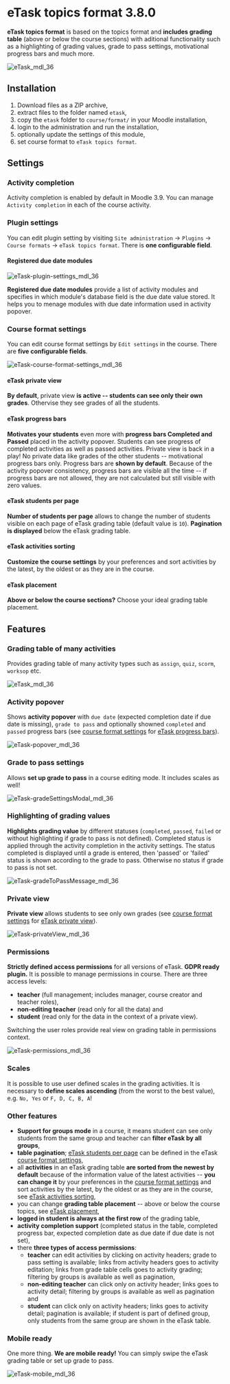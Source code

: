 # eTask topics format 3.8.0

**eTask topics format** is based on the topics format and **includes grading table** (above or below the course sections) with aditional functionality such as a highlighting of grading values, grade to pass settings, motivational progress bars and much more.

![eTask_mdl_36](https://bitbucket.org/repo/obeE8n/images/829736702-eTask_mdl_36.png)

## Installation

1. Download files as a ZIP archive,
2. extract files to the folder named `etask`,
3. copy the `etask` folder to `course/format/` in your Moodle installation,
4. login to the administration and run the installation,
5. optionally update the settings of this module,
6. set course format to `eTask topics format`.

## Settings

### Activity completion

Activity completion is enabled by default in Moodle 3.9. You can manage `Activity completion` in each of the course activity.

### Plugin settings

You can edit plugin setting by visiting `Site administration` -> `Plugins` -> `Course formats` -> `eTask topics format`. There is **one configurable field**.

#### Registered due date modules

![eTask-plugin-settings_mdl_36](https://bitbucket.org/repo/obeE8n/images/3581889433-eTask-pluginSettings_mdl_36.png)

**Registered due date modules** provide a list of activity modules and specifies in which module's database field is the due date value stored. It helps you to menage modules with due date information used in activity popover.

### Course format settings

You can edit course format settings by `Edit settings` in the course. There are **five configurable fields**.

![eTask-course-format-settings_mdl_36](https://bitbucket.org/repo/obeE8n/images/910644360-etask-course-format-settings.png)

#### eTask private view

**By default**, private view **is active -- students can see only their own grades**. Othervise they see grades of all the students.

#### eTask progress bars 

**Motivates your students** even more with **progress bars Completed and Passed** placed in the activity popover. Students can see progress of completed activities as well as passed activities. Private view is back in a play! No private data like grades of the other students -- motivational progress bars only. Progress bars are **shown by default**. Because of the activity popover consistency, progress bars are visible all the time -- if progress bars are not allowed, they are not calculated but still visible with zero values.

#### eTask students per page

**Number of students per page** allows to change the number of students visible on each page of eTask grading table (default value is `10`). **Pagination is displayed** below the eTask grading table.

#### eTask activities sorting

**Customize the course settings** by your preferences and sort activities by the latest, by the oldest or as they are in the course.

#### eTask placement

**Above or below the course sections?** Choose your ideal grading table placement.

## Features

### Grading table of many activities

Provides grading table of many activity types such as `assign`, `quiz`, `scorm`, `worksop` etc.

![eTask_mdl_36](https://bitbucket.org/repo/obeE8n/images/829736702-eTask_mdl_36.png)

### Activity popover

Shows **activity popover** with `due date` (expected completion date if due date is missing), `grade to pass` and optionally showned `completed` and `passed` progress bars (see [course format settings](#markdown-header-course-format-settings) for [eTask progress bars](#markdown-header-etask-progress-bars)).

![eTask-popover_mdl_36](https://bitbucket.org/repo/obeE8n/images/3020990510-eTask-popover_mdl_362.png)

### Grade to pass settings

Allows **set up grade to pass** in a course editing mode. It includes scales as well!

![eTask-gradeSettingsModal_mdl_36](https://bitbucket.org/repo/obeE8n/images/3212550979-eTask-gradeSettingsModal_mdl_36.png)

### Highlighting of grading values

**Highlights grading value** by different statuses (`completed`, `passed`, `failed` or without highlighting if grade to pass is not defined). Completed status is applied through the activity completion in the activity settings. The status completed is displayed until a grade is entered, then 'passed' or 'failed' status is shown according to the grade to pass. Otherwise no status if grade to pass is not set.

![eTask-gradeToPassMessage_mdl_36](https://bitbucket.org/repo/obeE8n/images/2349476036-eTask-gradeToPassMessage_mdl_36.png)

### Private view

**Private view** allows students to see only own grades (see [course format settings](#markdown-header-course-format-settings) for [eTask private view](#markdown-header-etask-private-view)).

![eTask-privateView_mdl_36](https://bitbucket.org/repo/obeE8n/images/190471794-eTask-privateView_mdl_36.png)

### Permissions

**Strictly defined access permissions** for all versions of eTask. **GDPR ready plugin.** It is possible to manage permissions in course. There are three access levels:

- **teacher** (full management; includes manager, course creator and teacher roles),
- **non-editing teacher** (read only for all the data) and
- **student** (read only for the data in the context of a private view).

Switching the user roles provide real view on grading table in permissions context.

![eTask-permissions_mdl_36](https://bitbucket.org/repo/obeE8n/images/1154170442-eTask-permissions_mdl_36.png)

### Scales

It is possible to use user defined scales in the grading activities. It is necessary to **define scales ascending** (from the worst to the best value), e.g. `No, Yes` or `F, D, C, B, A`!

### Other features

- **Support for groups mode** in a course, it means student can see only students from the same group and teacher can **filter eTask by all groups**,
- **table pagination**; [eTask students per page](#markdown-header-etask-students-per-page) can be defined in the eTask [course format settings](#markdown-header-course-format-settings),
- all **activities** in an eTask grading table **are sorted from the newest by default** because of the information value of the latest activities -- **you can change it** by your preferences in the [course format settings](#markdown-header-course-format-settings) and sort activities by the latest, by the oldest or as they are in the course, see [eTask activities sorting](#markdown-header-etask-activities-sorting),
- you can change **grading table placement** -- above or below the course topics, see [eTask placement](#markdown-header-etask-placement),
- **logged in student is always at the first row** of the grading table,
- **activity completion support** (completed status in the table, completed progress bar, expected completion date as due date if due date is not set),
- there **three types of access permissions**:
    - **teacher** can edit activities by clicking on activity headers; grade to pass setting is available; links from activity headers goes to activity editation; links from grade table cells goes to activity grading; filtering by groups is available as well as pagination,
    - **non-editing teacher** can click only on activity header; links goes to activity detail; filtering by groups is available as well as pagination and
    - **student** can click only on activity headers; links goes to activity detail; pagination is available; if student is part of defined group, only students from the same group are shown in the eTask table.

### Mobile ready

One more thing. **We are mobile ready!** You can simply swipe the eTask grading table or set up grade to pass.

![eTask-mobile_mdl_36](https://bitbucket.org/repo/obeE8n/images/1893259122-eTask-mobile_mdl_36.png)
